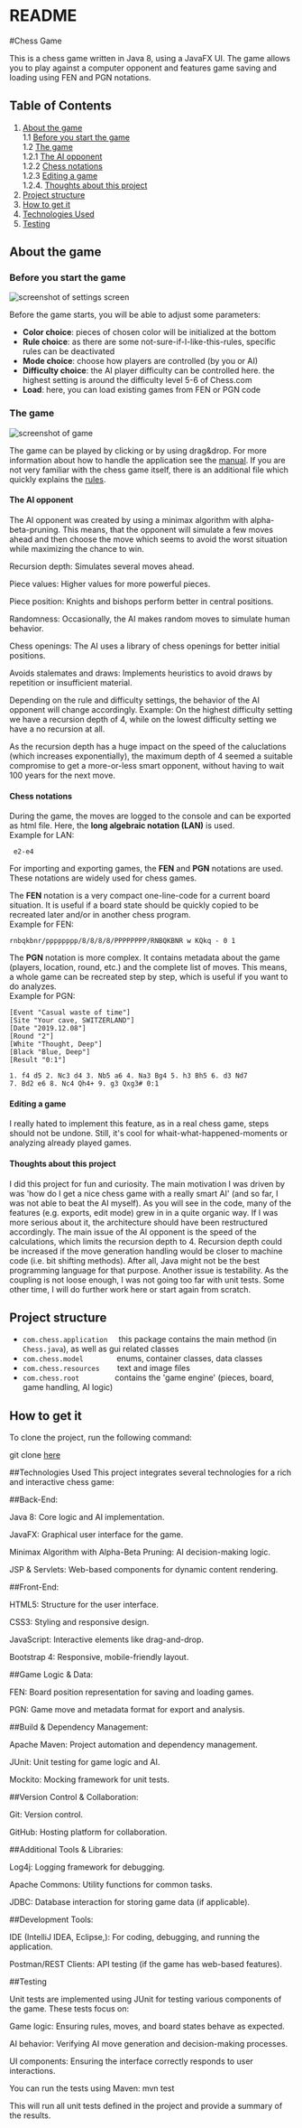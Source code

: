 # README

#Chess Game

This is a chess game written in Java 8, using a JavaFX UI. The game allows you to play against a computer opponent 
and features game saving and loading using FEN and PGN notations.



## Table of Contents
1. [About the game](#about-the-game)  
	1.1 [Before you start the game](#before-you-start-the-game)  
	1.2 [The game](#the-game)  
		1.2.1 [The AI opponent](#the-ai-opponent)  
		1.2.2 [Chess notations](#chess-notations)  
		1.2.3 [Editing a game](#editing-a-game)  
		1.2.4. [Thoughts about this project](#thoughts-about-this-project)  
2. [Project structure](#project-structure)  
3. [How to get it](#how-to-get-it)
4.  [Technologies Used](#Technology-Used)
5. [Testing](Testing)



## About the game
### Before you start the game
![screenshot of settings screen](https://github.com/lpapailiou/chess/blob/master/src/com/chess/resources/img/chess_screenshots_settings.png)

Before the game starts, you will be able to adjust some parameters:
* __Color choice__: pieces of chosen color will be initialized at the bottom
* __Rule choice__: as there are some not-sure-if-I-like-this-rules, specific rules can be deactivated
* __Mode choice__: choose how players are controlled (by you or AI)
* __Difficulty choice__: the AI player difficulty can be controlled here. the highest setting is around the difficulty level 5-6 of Chess.com
* __Load__: here, you can load existing games from FEN or PGN code

### The game
![screenshot of game](https://github.com/lpapailiou/chess/blob/master/src/com/chess/resources/img/chess_screenshots_game.png)

The game can be played by clicking or by using drag&drop. For more information about how to handle the application see the [manual](https://github.com/lpapailiou/chess/blob/master/src/com/chess/resources/manual.html). If you are not very familiar with the chess game itself, there is an additional file which quickly explains the [rules](https://github.com/lpapailiou/chess/blob/master/src/com/chess/resources/rules.html).

#### The AI opponent
The AI opponent was created by using a minimax algorithm with alpha-beta-pruning. This means, that the opponent will simulate a few moves ahead and then choose the move which seems to avoid the worst situation while maximizing the chance to win.

Recursion depth: Simulates several moves ahead.

Piece values: Higher values for more powerful pieces.

Piece position: Knights and bishops perform better in central positions.

Randomness: Occasionally, the AI makes random moves to simulate human behavior.

Chess openings: The AI uses a library of chess openings for better initial positions.

Avoids stalemates and draws: Implements heuristics to avoid draws by repetition or insufficient material.


Depending on the rule and difficulty settings, the behavior of the AI opponent will change accordingly.
Example: On the highest difficulty setting we have a recursion depth of 4, while on the lowest difficulty setting we have a no recursion at all.

As the recursion depth has a huge impact on the speed of the caluclations (which increases exponentially), the maximum depth of 4 seemed a suitable compromise to get a more-or-less smart opponent, without having to wait 100 years for the next move.

#### Chess notations
During the game, the moves are logged to the console and can be exported as html file. Here, the __long algebraic notation (LAN)__ is used.  
Example for LAN: 

     e2-e4

For importing and exporting games, the __FEN__ and __PGN__ notations are used. These notations are widely used for chess games.    
  
The __FEN__ notation is a very compact one-line-code for a current board situation. It is useful if a board state should be quickly copied to be recreated later and/or in another chess program.  
Example for FEN: 

    rnbqkbnr/pppppppp/8/8/8/8/PPPPPPPP/RNBQKBNR w KQkq - 0 1

The __PGN__ notation is more complex. It contains metadata about the game (players, location, round, etc.) and the complete list of moves. This means, a whole game can be recreated step by step, which is useful if you want to do analyzes.  
Example for PGN:

    [Event "Casual waste of time"]
    [Site "Your cave, SWITZERLAND"]
    [Date "2019.12.08"]
    [Round "2"]
    [White "Thought, Deep"]
    [Black "Blue, Deep"]
    [Result "0:1"]
    
    1. f4 d5 2. Nc3 d4 3. Nb5 a6 4. Na3 Bg4 5. h3 Bh5 6. d3 Nd7
    7. Bd2 e6 8. Nc4 Qh4+ 9. g3 Qxg3# 0:1

#### Editing a game
I really hated to implement this feature, as in a real chess game, steps should not be undone. Still, it's cool for whait-what-happened-moments or analyzing already played games.

#### Thoughts about this project
I did this project for fun and curiosity. The main motivation I was driven by was 'how do I get a nice chess game with a really smart AI' (and so far, I was not able to beat the AI myself).
As you will see in the code, many of the features (e.g. exports, edit mode) grew in in a quite organic way. If I was more serious about it, the architecture should have been restructured accordingly. 
The main issue of the AI opponent is the speed of the calculations, which limits the recursion depth to 4. Recursion depth could be increased if the move generation handling would be closer to machine code (i.e. bit shifting methods). After all, Java might not be the best programming language for that purpose.
Another issue is testability. As the coupling is not loose enough, I was not going too far with unit tests.
Some other time, I will do further work here or start again from scratch.

## Project structure

* ``com.chess.application``     this package contains the main method (in ``Chess.java``), as well as gui related classes
* ``com.chess.model``               enums, container classes, data classes
* ``com.chess.resources``        text and image files
* ``com.chess.root``        	       contains the 'game engine' (pieces, board, game handling, AI logic)

## How to get it

To clone the project, run the following command:

git clone [here](https://github.com/SoaibAkhtar321/Chess-Master.git)


##Technologies Used
This project integrates several technologies for a rich and interactive chess game:

##Back-End:

Java 8: Core logic and AI implementation.

JavaFX: Graphical user interface for the game.

Minimax Algorithm with Alpha-Beta Pruning: AI decision-making logic.

JSP & Servlets: Web-based components for dynamic content rendering.


##Front-End:

HTML5: Structure for the user interface.

CSS3: Styling and responsive design.

JavaScript: Interactive elements like drag-and-drop.

Bootstrap 4: Responsive, mobile-friendly layout.


##Game Logic & Data:

FEN: Board position representation for saving and loading games.

PGN: Game move and metadata format for export and analysis.


##Build & Dependency Management:

Apache Maven: Project automation and dependency management.

JUnit: Unit testing for game logic and AI.

Mockito: Mocking framework for unit tests.


##Version Control & Collaboration:

Git: Version control.

GitHub: Hosting platform for collaboration.


##Additional Tools & Libraries:

Log4j: Logging framework for debugging.

Apache Commons: Utility functions for common tasks.

JDBC: Database interaction for storing game data (if applicable).


##Development Tools:

IDE (IntelliJ IDEA, Eclipse,): For coding, debugging, and running the application.

Postman/REST Clients: API testing (if the game has web-based features).

##Testing

Unit tests are implemented using JUnit for testing various components of the game. These tests focus on:

Game logic: Ensuring rules, moves, and board states behave as expected.

AI behavior: Verifying AI move generation and decision-making processes.

UI components: Ensuring the interface correctly responds to user interactions.


You can run the tests using Maven:
mvn test

This will run all unit tests defined in the project and provide a summary of the results.



